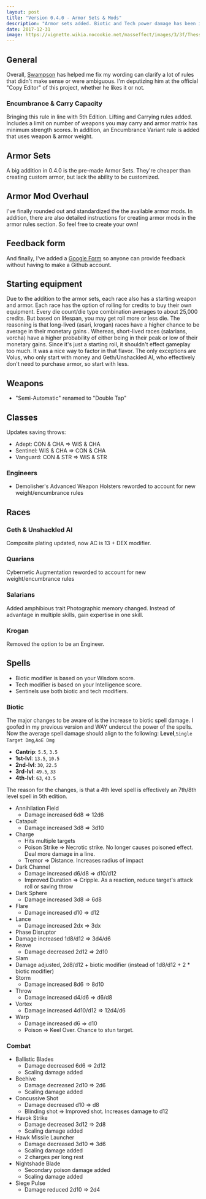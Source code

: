 ```yaml
---
layout: post
title: "Version 0.4.0 - Armor Sets & Mods"
description: "Armor sets added. Biotic and Tech power damage has been increased. And we've got a new way for you to get involved"
date: 2017-12-31
image: https://vignette.wikia.nocookie.net/masseffect/images/3/3f/Thessia_ground_assault.png/revision/latest/scale-to-width-down/640?cb=20130517150006
---
```


## General

Overall, [Swampson](https://github.com/Swampson) has helped me fix my wording can clarify a lot of rules that didn't make sense
or were ambiguous. I'm deputizing him at the official "Copy Editor" of this project, whether he likes it or not.

### Encumbrance & Carry Capacity
Bringing this rule in line with 5th Edition. Lifting and Carrying rules added. Includes a limit on number of weapons you may carry
and armor matrix has minimum strength scores. In addition, an Encumbrance Variant rule is added that uses weapon & armor weight.

## Armor Sets
A big addition in 0.4.0 is the pre-made Armor Sets. They're cheaper than creating custom armor, but lack the ability to be customized.

## Armor Mod Overhaul
I've finally rounded out and standardized the the available armor mods. In addition, there are also detailed instructions
for creating armor mods in the armor rules section. So feel free to create your own!

## Feedback form
And finally, I've added a [Google Form](https://goo.gl/forms/3wZj8QhlsLv3XOJw1) so anyone can provide feedback without having to make a Github account.

## Starting equipment
Due to the addition to the armor sets, each race also has a starting weapon and armor. Each race has the option of rolling for credits to buy their own equipment.
Every die count/die type combination averages to about 25,000 credits. But based on lifespan, you may get roll more or less die.
The reasoning is that long-lived (asari, krogan) races have a higher chance to be average in their monetary gains . Whereas, short-lived
races (salarians, vorcha) have a higher probability of either being in their peak or low of their monetary gains. Since it's just
a starting roll, it shouldn't effect gameplay too much. It was a nice way to factor in that flavor. The only exceptions are Volus, who only start with money
and Geth/Unshackled AI, who effectively don't need to purchase armor, so start with less.

## Weapons
* "Semi-Automatic" renamed to "Double Tap"

## Classes
Updates saving throws:
* Adept: CON & CHA => WIS & CHA
* Sentinel: WIS & CHA => CON & CHA
* Vanguard: CON & STR => WIS & STR

### Engineers
* Demolisher's Advanced Weapon Holsters reworded to account for new weight/encumbrance rules

## Races

### Geth & Unshackled AI
Composite plating updated, now AC is 13 + DEX modifier.

### Quarians
Cybernetic Augmentation reworded to account for new weight/encumbrance rules

### Salarians
Added amphibious trait
Photographic memory changed. Instead of advantage in multiple skills, gain expertise in one skill.

### Krogan
Removed the option to be an Engineer.

## Spells
* Biotic modifier is based on your Wisdom score.
* Tech modifier is based on your Intelligence score.
* Sentinels use both biotic and tech modifiers.

### Biotic
The major changes to be aware of is the increase to biotic spell damage. I goofed in my previous version and WAY
undercut the power of the spells. Now the average spell damage should align to the following: __Level__,`Single Target Dmg`,`AoE Dmg`

* __Cantrip__: `5.5`, `3.5`
* __1st-lvl__: `13.5`, `10.5`
* __2nd-lvl__: `30`, `22.5`
* __3rd-lvl__: `49.5`, `33`
* __4th-lvl__: `63`, `43.5`

The reason for the changes, is that a 4th level spell is effectively an 7th/8th level spell in 5th edition.
* Annihilation Field
  * Damage increased 6d8 => 12d6
* Catapult
  * Damage increased 3d8 => 3d10
* Charge
  * Hits multiple targets
  * Poison Strike => Necrotic strike. No longer causes poisoned effect. Deal more damage in a line.
  * Tremor => Distance. Increases radius of impact
* Dark Channel
  * Damage increased d6/d8 => d10/d12
  * Improved Duration => Cripple. As a reaction, reduce target's attack roll or saving throw
* Dark Sphere
  * Damage increased 3d8 => 6d8
* Flare
  * Damage increased d10 => d12
* Lance
  * Damage increased 2dx => 3dx
* Phase Disruptor
 * Damage increased 1d8/d12 => 3d4/d6
* Reave
  * Damage decreased 2d12 => 2d10
* Slam
 * Damage adjusted, 2d8/d12 + biotic modifier (instead of 1d8/d12 + 2 * biotic modifier)
* Storm
  * Damage increased 8d6 => 8d10
* Throw
  * Damage increased d4/d6 => d6/d8
* Vortex
  * Damage increased 4d10/d12 => 12d4/d6
* Warp
  * Damage increased d6 => d10
  * Poison => Keel Over. Chance to stun target.

### Combat
* Ballistic Blades
  * Damage decreased 6d6 => 2d12
  * Scaling damage added
* Beehive
  * Damage decreased 2d10 => 2d6
  * Scaling damage added
* Concussive Shot
  * Damage decreased d10 => d8
  * Blinding shot => Improved shot. Increases damage to d12
* Havok Strike
  * Damage decreased 3d12 => 2d8
  * Scaling damage added
* Hawk Missile Launcher
  * Damage decreased 3d10 => 3d6
  * Scaling damage added
  * 2 charges per long rest
* Nightshade Blade
  * Secondary poison damage added
  * Scaling damage added
* Siege Pulse
  * Damage reduced 2d10 => 2d4
